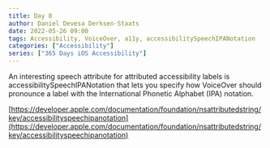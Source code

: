 ```yaml
---
title: Day 8
author: Daniel Devesa Derksen-Staats
date: 2022-05-26 09:00
tags: Accessibility, VoiceOver, a11y, accessibilitySpeechIPANotation
categories: ["Accessibility"]
series: ["365 Days iOS Accessibility"]
---
```


An interesting speech attribute for attributed accessibility labels is accessibilitySpeechIPANotation that lets you specify how VoiceOver should pronounce a label with the International Phonetic Alphabet (IPA) notation. 

[https://developer.apple.com/documentation/foundation/nsattributedstring/key/accessibilityspeechipanotation](https://developer.apple.com/documentation/foundation/nsattributedstring/key/accessibilityspeechipanotation)